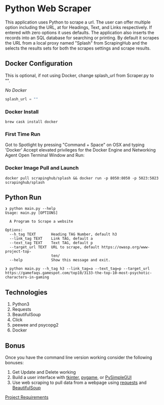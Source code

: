 # Python Web Scraper
This application uses Python to scrape a url.  The user can offer multiple option including the URL, at <TAG> for Headings, Text, and Links respectively.  If entered with zero options it uses defaults.  The application also inserts the records into an SQL database for searching or printing.  By default it scrapes the URL from a local proxy named "Splash" from ScrapingHub and the selects the results sets for both the scrapes settings and scrape results.

## Docker Configuration
This is optional, if not using Docker, change splash_url from Scraper.py to "".

*No Docker*
```python
splash_url = ""
```
### Docker Install
```
brew cask install docker
```
### First Time Run
Got to Spotlight by pressing "Command + Space" on OSX and typing 'Docker'
Accept elevated privileges for the Docker Engine and Networking Agent
Open Terminal Window and Run:

### Docker Image Pull and Launch
```
docker pull scrapinghub/splash && docker run -p 8050:8050 -p 5023:5023 scrapinghub/splash
```
## Python Run

```
❯ python main.py --help
Usage: main.py [OPTIONS]

  A Program to Scrape a website

Options:
  --h_tag TEXT       Heading TAG Number, default h3
  --link_tag TEXT    Link TAG, default a
  --text_tag TEXT    Text TAG, default p
  --target_url TEXT  URL to scrape, default https://owasp.org/www-project-top-
                     ten/
  --help             Show this message and exit.

❯ python main.py --h_tag h3 --link_tag=a --text_tag=p --target_url https://gamefaqs.gamespot.com/top10/3133-the-top-10-most-psychotic-characters-in-gaming
```

## Technologies
1. Python3
1. Requests
1. BeautifulSoup
1. Click
1. peewee and psycopg2
1. Docker

## Bonus

Once you have the command line version working consider the following bonuses:

1. Get Update and Delete working
1. Build a user interface with [tkinter](https://docs.python.org/3/library/tk.html), [pygame](https://www.pygame.org/), or [PySimpleGUI](https://pysimplegui.readthedocs.io/en/latest/)
1. Use web scraping to pull data from a webpage using [requests](https://2.python-requests.org/en/master/) and [BeautifulSoup](https://www.crummy.com/software/BeautifulSoup/bs4/doc/)

[Project Requirements](https://git.generalassemb.ly/dc-wdi-python-django/python-command-line-project)

